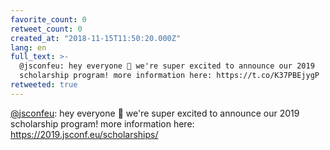 ```yaml
---
favorite_count: 0
retweet_count: 0
created_at: "2018-11-15T11:50:20.000Z"
lang: en
full_text: >-
  @jsconfeu: hey everyone 👋 we're super excited to announce our 2019
  scholarship program! more information here: https://t.co/K37PBEjygP
retweeted: true
---
```


[@jsconfeu](https://twitter.com/jsconfeu): hey everyone 👋 we're super excited
to announce our 2019 scholarship program! more information here:
<https://2019.jsconf.eu/scholarships/>
